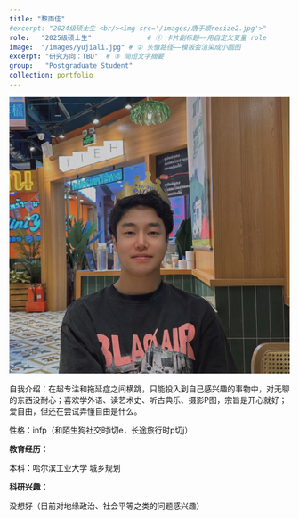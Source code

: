 ```yaml
---
title: "黎雨佳"
#excerpt: "2024级硕士生 <br/><img src='/images/唐于顺resize2.jpg'>"
role:   "2025级硕士生"              # ① 卡片副标题——用自定义变量 role
image:  "/images/yujiali.jpg" # ② 头像路径——模板会渲染成小圆图
excerpt: "研究方向：TBD"  # ③ 简短文字摘要
group:   "Postgraduate Student" 
collection: portfolio
---
```



![Yushun Tang](/images/yuyangdu.jpg)


自我介绍：在超专注和拖延症之间横跳，只能投入到自己感兴趣的事物中，对无聊的东西没耐心；喜欢学外语、读艺术史、听古典乐、摄影P图，宗旨是开心就好；爱自由，但还在尝试弄懂自由是什么。

性格：infp（和陌生狗社交时i切e，长途旅行时p切j）

**教育经历：**


本科：哈尔滨工业大学 城乡规划

**科研兴趣：**

没想好（目前对地缘政治、社会平等之类的问题感兴趣）


